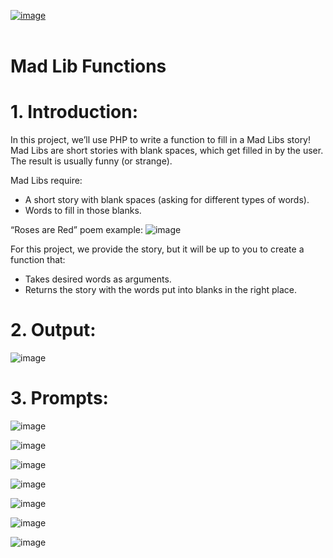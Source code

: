 [![image](https://user-images.githubusercontent.com/82598726/175697552-f960b057-9e97-4c3e-a3e2-f2b5f7876de9.png)](https://www.codecademy.com/paths/php-skill/tracks/php-functions/modules/introduction-to-functions-in-php-sp/projects/mad-lib-functions-php)
<br><br>


# Mad Lib Functions

# 1. Introduction:
In this project, we’ll use PHP to write a function to fill in a Mad Libs story! Mad Libs are short stories with blank spaces, which get filled in by the user. The result is usually funny (or strange).

Mad Libs require:

+ A short story with blank spaces (asking for different types of words).
  <br>
+ Words to fill in those blanks.
  <br>
  
“Roses are Red” poem example:
![image](https://github.com/phuongtrieu97coder/PHP_projects/assets/82598726/7f43876c-12f8-4c0c-851f-1739e222acaa)


For this project, we provide the story, but it will be up to you to create a function that:

+ Takes desired words as arguments. <br>
+ Returns the story with the words put into blanks in the right place.

# 2. Output:

![image](https://github.com/phuongtrieu97coder/PHP_projects/assets/82598726/0d5ec839-8c60-4daf-8d20-f6584407c766)


# 3. Prompts:

![image](https://github.com/phuongtrieu97coder/PHP_projects/assets/82598726/92f63895-61a3-43ae-9960-959b05a23f5c)

![image](https://github.com/phuongtrieu97coder/PHP_projects/assets/82598726/9a9a52ec-8181-4d6b-8333-2881cff90ee3)

![image](https://github.com/phuongtrieu97coder/PHP_projects/assets/82598726/8954f1fc-3446-498b-808c-32ceaf5e611e)

![image](https://github.com/phuongtrieu97coder/PHP_projects/assets/82598726/2350868a-19af-4674-9763-ca206998f856)

![image](https://github.com/phuongtrieu97coder/PHP_projects/assets/82598726/28d98edf-e96b-4216-b162-6052cecf44b1)

![image](https://github.com/phuongtrieu97coder/PHP_projects/assets/82598726/9c4881a7-fa5c-4fda-91f6-b6b683a8a116)

![image](https://github.com/phuongtrieu97coder/PHP_projects/assets/82598726/8eec2b0d-58bd-460f-96e7-c98e2939092b)









